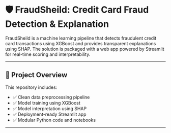 # 🛡️ FraudSheild: Credit Card Fraud Detection & Explanation

FraudSheild is a machine learning pipeline that detects fraudulent credit card transactions using XGBoost and provides transparent explanations using SHAP. The solution is packaged with a web app powered by Streamlit for real-time scoring and interpretability.

---

## 🚀 Project Overview

This repository includes:

- ✅ Clean data preprocessing pipeline
- ✅ Model training using XGBoost
- ✅ Model interpretation using SHAP
- ✅ Deployment-ready Streamlit app
- ✅ Modular Python code and notebooks

---
